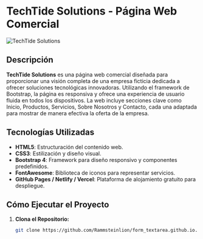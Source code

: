  
# TechTide Solutions - Página Web Comercial

![TechTide Solutions](/form_textarea.github.io/assets/img/proyecto.png) <!-- Imagen representativa del proyecto -->

## Descripción

**TechTide Solutions** es una página web comercial diseñada para proporcionar una visión completa de una empresa ficticia dedicada a ofrecer soluciones tecnológicas innovadoras. Utilizando el framework de Bootstrap, la página es responsiva y ofrece una experiencia de usuario fluida en todos los dispositivos. La web incluye secciones clave como Inicio, Productos, Servicios, Sobre Nosotros y Contacto, cada una adaptada para mostrar de manera efectiva la oferta de la empresa.

## Tecnologías Utilizadas

- **HTML5**: Estructuración del contenido web.
- **CSS3**: Estilización y diseño visual.
- **Bootstrap 4**: Framework para diseño responsivo y componentes predefinidos.
- **FontAwesome**: Biblioteca de iconos para representar servicios.
- **GitHub Pages / Netlify / Vercel**: Plataforma de alojamiento gratuito para despliegue.

## Cómo Ejecutar el Proyecto

1. **Clona el Repositorio:**

   ```bash
   git clone https://github.com/Rammsteinlion/form_textarea.github.io.git
 
